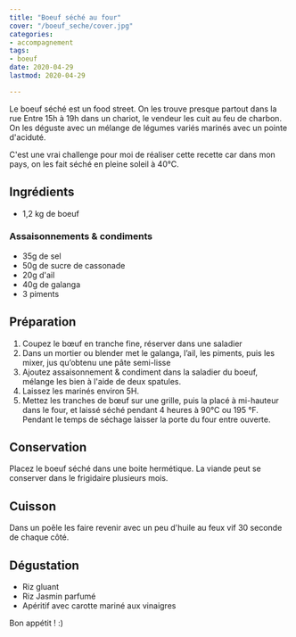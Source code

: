 ```yaml
---
title: "Boeuf séché au four"
cover: "/boeuf_seche/cover.jpg"
categories:
- accompagnement
tags:
- boeuf
date: 2020-04-29
lastmod: 2020-04-29

---
```

Le boeuf séché est un food street. On les trouve presque partout dans la rue Entre 15h à 19h dans un chariot, le vendeur les cuit au feu de charbon. On les déguste avec un mélange de légumes variés marinés avec un pointe d'aciduté.
<!--more-->

C'est une vrai challenge pour moi de réaliser cette recette car dans mon pays, on les fait séché en pleine soleil à 40°C. 

## Ingrédients ##

- 1,2 kg de boeuf

### Assaisonnements & condiments 

- 35g de sel
- 50g de sucre de cassonade
- 20g d'ail
- 40g de galanga
- 3 piments

## Préparation ##

1. Coupez le bœuf en tranche fine, réserver dans une saladier
2. Dans un mortier ou blender met le galanga, l’ail,  les piments, puis les mixer, jus qu’obtenu une pâte semi-lisse
3. Ajoutez assaisonnement & condiment dans la saladier du boeuf, mélange les bien à l'aide de deux spatules.
4. Laissez les marinés environ 5H. 
5. Mettez les tranches de bœuf sur une grille, puis la placé à mi-hauteur dans le four, et laissé séché pendant 4 heures à 90°C ou 195 °F. Pendant le temps de séchage laisser la porte du four entre ouverte.

## Conservation ##

Placez le boeuf séché dans une boite hermétique. La viande peut se conserver dans le frigidaire plusieurs mois.

## Cuisson ##

Dans un poêle les faire revenir avec un peu d'huile au feux vif 30 seconde de chaque côté.

## Dégustation ##

- Riz gluant
- Riz Jasmin parfumé
- Apéritif avec carotte mariné aux vinaigres

Bon appétit ! :)
